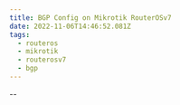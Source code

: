 ```yaml
---
title: BGP Config on Mikrotik RouterOSv7
date: 2022-11-06T14:46:52.081Z
tags:
  - routeros
  - mikrotik
  - routerosv7
  - bgp
---
```

--